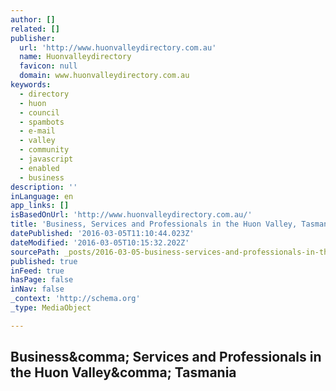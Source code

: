 ```yaml
---
author: []
related: []
publisher:
  url: 'http://www.huonvalleydirectory.com.au'
  name: Huonvalleydirectory
  favicon: null
  domain: www.huonvalleydirectory.com.au
keywords:
  - directory
  - huon
  - council
  - spambots
  - e-mail
  - valley
  - community
  - javascript
  - enabled
  - business
description: ''
inLanguage: en
app_links: []
isBasedOnUrl: 'http://www.huonvalleydirectory.com.au/'
title: 'Business, Services and Professionals in the Huon Valley, Tasmania'
datePublished: '2016-03-05T11:10:44.023Z'
dateModified: '2016-03-05T10:15:32.202Z'
sourcePath: _posts/2016-03-05-business-services-and-professionals-in-the-huon-valley-tas.md
published: true
inFeed: true
hasPage: false
inNav: false
_context: 'http://schema.org'
_type: MediaObject

---
```

<article style=""><h1>Business&amp;comma; Services and Professionals in the Huon Valley&amp;comma; Tasmania</h1></article>